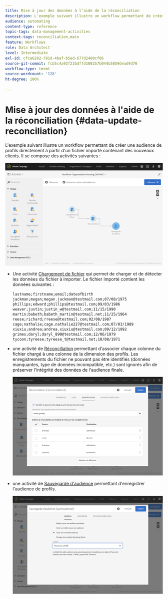 ```yaml
---
title: Mise à jour des données à l’aide de la réconciliation
description: L'exemple suivant illustre un workflow permettant de créer une audience de profils directement à partir d'un fichier importé contenant des nouveaux clients.
audience: automating
content-type: reference
topic-tags: data-management-activities
context-tags: reconciliation,main
feature: Workflows
role: Data Architect
level: Intermediate
exl-id: cfca6202-791d-4baf-b5ed-677d2480cf06
source-git-commit: fcb5c4a92f23bdffd1082b7b044b5859dead9d70
workflow-type: tm+mt
source-wordcount: '128'
ht-degree: 100%

---
```


# Mise à jour des données à l&#39;aide de la réconciliation {#data-update-reconciliation}

L&#39;exemple suivant illustre un workflow permettant de créer une audience de profils directement à partir d&#39;un fichier importé contenant des nouveaux clients. Il se compose des activités suivantes :

![](assets/identification_example2.png)

* Une activité [Chargement de fichier](../../automating/using/load-file.md) qui permet de charger et de détecter les données du fichier à importer. Le fichier importé contient les données suivantes :

  ```
  lastname;firstname;email;dateofbirth
  jackman;megan;megan.jackman@testmail.com;07/08/1975
  phillips;edward;phillips@testmail.com;09/03/1986
  weaver;justin;justin_w@testmail.com;11/15/1990
  martin;babeth;babeth_martin@testmail.net;11/25/1964
  reese;richard;rreese@testmail.com;02/08/1987
  cage;nathalie;cage.nathalie227@testmail.com;07/03/1989
  xiuxiu;andrea;andrea.xiuxiu@testmail.com;09/12/1992
  grimes;daryl;daryl_890@testmail.com;12/06/1979
  tycoon;tyreese;tyreese_t@testmail.net;10/08/1971
  ```

* une activité de [Réconciliation](../../automating/using/reconciliation.md) permettant d&#39;associer chaque colonne du fichier chargé à une colonne de la dimension des profils. Les enregistrements du fichier ne pouvant pas être identifiés (données manquantes, type de données incompatible, etc.) sont ignorés afin de préserver l&#39;intégrité des données de l&#39;audience finale.

  ![](assets/identification_example1.png)

* une activité de [Sauvegarde d&#39;audience](../../automating/using/save-audience.md) permettant d&#39;enregistrer l&#39;audience de profils.

  ![](assets/identification_example3.png)
